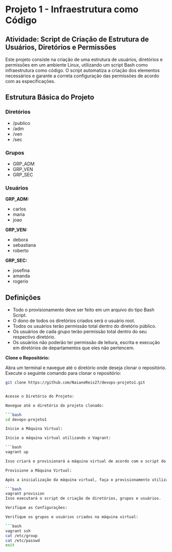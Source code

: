 # Projeto 1 - Infraestrutura como Código

## Atividade: Script de Criação de Estrutura de Usuários, Diretórios e Permissões

Este projeto consiste na criação de uma estrutura de usuários, diretórios e permissões em um ambiente Linux, utilizando um script Bash como infraestrutura como código. O script automatiza a criação dos elementos necessários e garante a correta configuração das permissões de acordo com as especificações.

## Estrutura Básica do Projeto

### Diretórios

- /publico
- /adm
- /ven
- /sec

### Grupos

- GRP_ADM
- GRP_VEN
- GRP_SEC

### Usuários

**GRP_ADM:**
- carlos
- maria
- joao

**GRP_VEN:**
- debora
- sebastiana
- roberto

**GRP_SEC:**
- josefina
- amanda
- rogerio

## Definições

- Todo o provisionamento deve ser feito em um arquivo do tipo Bash Script.
- O dono de todos os diretórios criados será o usuário root.
- Todos os usuários terão permissão total dentro do diretório público.
- Os usuários de cada grupo terão permissão total dentro do seu respectivo diretório.
- Os usuários não poderão ter permissão de leitura, escrita e execução em diretórios de departamentos que eles não pertencem.


 **Clone o Repositório:**

   Abra um terminal e navegue até o diretório onde deseja clonar o repositório. Execute o seguinte comando para clonar o repositório:

   ```bash
   git clone https://github.com/NaianeReis27/devops-projeto1.git


Acesse o Diretório do Projeto:

Navegue até o diretório do projeto clonado:

```bash
cd devops-projeto1

Inicie a Máquina Virtual:

Inicie a máquina virtual utilizando o Vagrant:

```bash
vagrant up

Isso criará e provisionará a máquina virtual de acordo com o script do projeto.

Provisione a Máquina Virtual:

Após a inicialização da máquina virtual, faça o provisionamento utilizando o Vagrant:

```bash
vagrant provision
Isso executará o script de criação de diretórios, grupos e usuários.

Verifique as Configurações:

Verifique os grupos e usuários criados na máquina virtual:

```bash
vagrant ssh
cat /etc/group
cat /etc/passwd
exit
